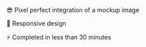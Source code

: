 😎 Pixel perfect integration of a mockup image

📱 Responsive design

⚡ Completed in less than 30 minutes
